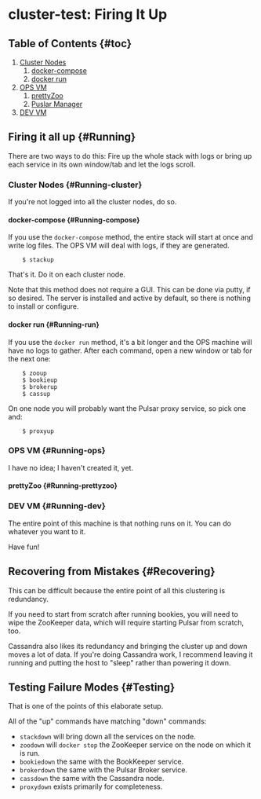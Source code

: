 # cluster-test: Firing It Up

## Table of Contents {#toc}

1. [Cluster Nodes](#Running-cluster)
    1. [docker-compose](#Running-compose)
    1. [docker run](#Running-run)
1. [OPS VM](#Running-ops)
    1. [prettyZoo](#Running-prettyzoo)
    1. [Puslar Manager](#Running-pmanager)
1. [DEV VM](#Running-dev)

## Firing it all up {#Running}

There are two ways to do this: Fire up the whole stack with logs 
or bring up each service in its own window/tab and let the logs scroll.

### Cluster Nodes {#Running-cluster}

If you're not logged into all the cluster nodes, do so.

#### docker-compose {#Running-compose}

If you use the `docker-compose` method, the entire stack will start at once and write log files.
The OPS VM will deal with logs, if they are generated. 

```
    $ stackup
```

That's it. Do it on each cluster node.

Note that this method does not require a GUI. This can be done via putty, if so desired. The server
is installed and active by default, so there is nothing to install or configure.

#### docker run {#Running-run}

If you use the `docker run` method, it's a bit longer and the OPS machine will have no logs to gather. 
After each command, open a new window or tab for the next one:

```
    $ zooup
    $ bookieup
    $ brokerup
    $ cassup
```

On one node you will probably want the Pulsar proxy service, so pick one and:

```
    $ proxyup
```

### OPS VM {#Running-ops}

I have no idea; I haven't created it, yet.

#### prettyZoo {#Running-prettyzoo}

### DEV VM {#Running-dev}

The entire point of this machine is that nothing runs on it. You can do whatever you want to it.

Have fun!

## Recovering from Mistakes {#Recovering}

This can be difficult because the entire point of all this clustering is redundancy. 

If you need to start from scratch after running bookies, you will need to wipe the ZooKeeper data, which will
require starting Pulsar from scratch, too.

Cassandra also likes its redundancy and bringing the cluster up and down moves a lot of data. If you're doing
Cassandra work, I recommend leaving it running and putting the host to "sleep" rather than powering it down.

## Testing Failure Modes {#Testing}

That is one of the points of this elaborate setup. 

All of the "up" commands have matching "down" commands:
- `stackdown` will bring down all the services on the node.
- `zoodown` will `docker stop` the ZooKeeper service on the node on which it is run.
- `bookiedown` the same with the BookKeeper service.
- `brokerdown` the same with the Pulsar Broker service.
- `cassdown` the same with the Cassandra node.
- `proxydown` exists primarily for completeness.



